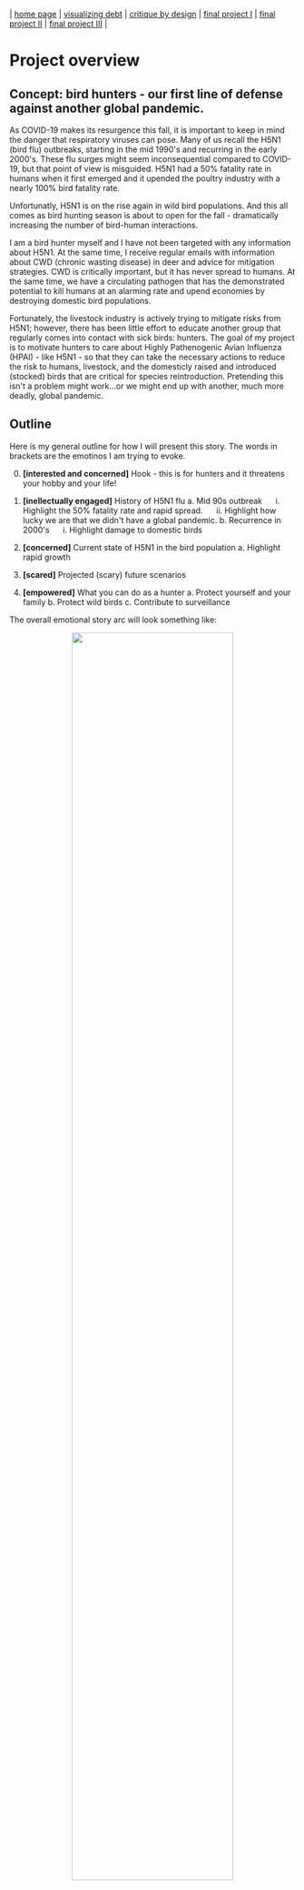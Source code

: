 | [home page](https://iankloo.github.io/Portfolio/) | [visualizing debt](visualizing-government-debt) | [critique by design](critique-by-design) | [final project I](final-project-part-one) | [final project II](final-project-part-two) | [final project III](final-project-part-three) |


# Project overview

## Concept: bird hunters - our first line of defense against another global pandemic.

As COVID-19 makes its resurgence this fall, it is important to keep in mind the danger that respiratory viruses can pose.  Many of us recall the H5N1 (bird flu) outbreaks, starting in the mid 1990's and recurring in the early 2000's.  These flu surges might seem inconsequential compared to COVID-19, but that point of view is misguided.  H5N1 had a 50% fatality rate in humans when it first emerged and it upended the poultry industry with a nearly 100% bird fatality rate.  

Unfortunatly, H5N1 is on the rise again in wild bird populations.  And this all comes as bird hunting season is about to open for the fall - dramatically increasing the number of bird-human interactions.  

I am a bird hunter myself and I have not been targeted with any information about H5N1.  At the same time, I receive regular emails with information about CWD (chronic wasting disease) in deer and advice for mitigation strategies.  CWD is critically important, but it has never spread to humans.  At the same time, we have a circulating pathogen that has the demonstrated potential to kill humans at an alarming rate and upend economies by destroying domestic bird populations.  

Fortunately, the livestock industry is actively trying to mitigate risks from H5N1; however, there has been little effort to educate another group that regularly comes into contact with sick birds: hunters.  The goal of my project is to motivate hunters to care about Highly Pathenogenic Avian Influenza (HPAI) - like H5N1 - so that they can take the necessary actions to reduce the risk to humans, livestock, and the domesticly raised and introduced (stocked) birds that are critical for species reintroduction.  Pretending this isn't a problem might work...or we might end up with another, much more deadly, global pandemic.  

## Outline

Here is my general outline for how I will present this story.  The words in brackets are the emotinos I am trying to evoke.

0. **[interested and concerned]** Hook - this is for hunters and it threatens your hobby and your life!
1. **[inellectually engaged]** History of H5N1 flu 
    a. Mid 90s outbreak
        &nbsp;&nbsp;&nbsp;&nbsp; i. Highlight the 50% fatality rate and rapid spread.
        &nbsp;&nbsp;&nbsp;&nbsp; ii. Highlight how lucky we are that we didn't have a global pandemic.
    b. Recurrence in 2000's
        &nbsp;&nbsp;&nbsp;&nbsp; i. Highlight damage to domestic birds

2. **[concerned]** Current state of H5N1 in the bird population
    a. Highlight rapid growth

3. **[scared]** Projected (scary) future scenarios

4. **[empowered]** What you can do as a hunter
    a. Protect yourself and your family
    b. Protect wild birds 
    c. Contribute to surveillance

The overall emotional story arc will look something like:

<p align="center">
    <img src="img/story_arc.jpg" width="75%"/>
</p>

Looking at emotion first, I expect people will start off somewhat neutral about the whole the issue.  They will quickly become dismayed by the (scary) information that I will present in the first few sections.  By the time I am showing future projections, they should be fully scared.  The last section will try to channel this fear into empowerment, leaving the reader more informed and more likely to act.  Importantly, my goal is not to leave the reader dismayed.  I also am not trying to make the user especially positive about the issue, as this would detract from the motivation (this is a scary thing - people should be cautious but empowered).

I also wanted to show motivation on this plot.  We can see that the user starts with low motivation (as most hunters don't care about this issue).  They increase motivation immediately after learning this is an issue for hunters.  Most of the middle content will not motivate them because it does not provide any recommendations for what to actually do.  In other words, these middle sections are setting up the final section so that the readers care enough to become motivated.  In the end, the reader should be motivated to take action.



## Initial sketches

Here are some initial ideas for visualizations addressing my major sections/ideas listed above:

1. Potential affects of H5N1 on game birds
    The idea here is to depict the large number of game birds that are harvested in PA every year.  The farmed pheasant (stocked) birds will be shown separately from the wild grouse.  H5N1 has 100% fataility rate on farmed birds but is less effective at infecting wild birds, so it will kill fewer of them.  The idea is to get hunters to stop and think, "uh oh, there will be way fewer birds out there."

    <p align="center">
        <img src="img/sketch_harvest.jpg" width="70%"/>
    </p>

2. H5N1 human case fatality rate compared to other common viruses
The idea is to show people how deadly H5N1 was in the 90's compared to other viruses that they typically encounter.

<p align="center">
    <img src="img/sketch_cfr.jpg" width="70%"/>
</p>


3. Map of H5N1 over the last year
Show how much H5N1 is growing.

<p align="center">
    <img src="img/sketch_map.jpg" width="70%"/>
</p>


4. Potential future timeline of modeled human cases and deaths.
Here I will show the projected case/death curves compared to what actually happened with COVID-19.

<p align="center">
    <img src="img/sketch_future.jpg" width="70%"/>
</p>


The visualizations presented here are in their early phases of development, but I think they capture a decent diversity of different visualization concepts.  I anticipate making significant improvements - and even changing some of the chart types completley - as I continue to think about this project and receive feedback from others.  These initial ideas are meant to "fail fast" so that I can get to the necessary iteration process.  



## Data

I will need to use a number of different data sources for this project.  First, I will need to find the data on the historical H5N1 flu to communicate the historical context of this virus (and show how scary it is).  There are quite a few sources on this (listed below).  I also found data on the current H5N1 situation in wild bird populations in the United States.  

The future scenario will require some simulation to show a plausible worst-case scenario if things go poorly.  My current plan is to run a SEIR model using an existing web tool like: https://gabgoh.github.io/COVID/index.html.  In a pinch, there are also some R packages that make it fairly easy to run SEIR models and I have a little bit of experience in the domain.

For hunter motivation, one of my main arguments will be that H5N1 poses a risk to the stocked bird populations (as these are technically "domestic" birds that are released as part of reintroduction programs).  In other words, if we start losing birds, we start losing hunting opportunities.  I will list a data source showing the number of birds that are stocked in PA by county.  I may also bring in information about grouse, which have been making a comeback in PA, but could be put at risk if H5N1 takes off.  

Most (all?) of the hunter information is available at the state level (vice the federal level) because each state's department of conservation is different and somewhat isolated.  I may bring in information from neighboring states (e.g., New York), but will probably limit myself to a few states if I reach beyond PA.


| Name | URL | Description |
|------|-----|-------------|
|Current H5N1 (CDC)      | https://www.cdc.gov/flu/avianflu/data-map-commercial.html    |  CDC's information on H5N1 in wild and domestic birds           |
| SEIR Simulator for Pandemics      | https://gabgoh.github.io/COVID/index.html    | A simulator where I can put in the H5N1 parameters to generate likely future scenarios.            |
| HPAI in wild birds     | https://www.aphis.usda.gov/aphis/ourfocus/animalhealth/animal-disease-information/avian/avian-influenza/hpai-2022/2022-hpai-wild-birds    |  USDA's data on wild bird incidence of HPAI           |
| Grouse Harvest Data | https://www.pgc.pa.gov/Wildlife/WildlifeSpecies/Documents/Grouse%20and%20Woodcock%20Status%20Report.pdf | Historical grouse harvest data back to 1965 in Pennsylvania | 
| CDC Historic H5N1 Data | https://www.cdc.gov/flu/avianflu/timeline/avian-timeline-1960-1999.htm | CDC's resources on the history of H5N1 in birds and humans | 
| Common disease fatality | https://en.wikipedia.org/wiki/List_of_human_disease_case_fatality_rates | Case fatality rates (CFR) for known diseases |


## Method and medium

1. Data capture and manipulation

I will write R or Python scripts that go out to the listed data sources, download the data, and do all necessary pre-processing steps.  I will commend this script heavily and it should provide a fully-reproducable pipeline to recreate my work.

2. Visualization

I have had some luck with Flourish, so I will start there.  Some of my visualization ideas may be difficult (or impossible) to implement on Flourish, so I will also consider using something like D3 to generate more unique plots.  The real challenge will be unifying the aesthetics if I end up generating visualizations on multiple platforms.  I will have to pay close attention to color scales, typefaces, etc. to make sure things look like they came from the same design principles.  

3. Final product

I plan to use Shorthand to put everything together.  I don't have experience with the platform, so I suppose I may run into something that motivates me to switch to an alternative.  I doubt this will be an issue - I will almost definitely end up using Shorthand.



